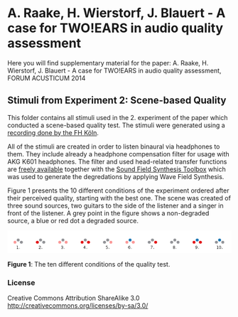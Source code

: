 A. Raake, H. Wierstorf, J. Blauert - A case for TWO!EARS in audio quality assessment
====================================================================================

Here you will find supplementary material for the paper: 
A. Raake, H. Wierstorf, J. Blauert - A case for TWO!EARS in audio quality
assessment, FORUM ACUSTICUM 2014

## Stimuli from Experiment 2: Scene-based Quality

This folder contains all stimuli used in the 2. experiment of the paper which
conducted a scene-based quality test. The stimuli were generated using a
[recording done by the FH
Köln](https://github.com/ssr-scenes/fh-koeln/tree/master/anechoic/audio).

All of the stimuli are created in order to listen binaural via headphones to
them. They include already a headphone compensation filter for usage
with AKG K601 headphones. The filter and used head-related transfer functions
are [freely
available](https://github.com/TWOEARS/data/tree/master/impulse_responses/qu_kemar_anechoic)
together with the [Sound Field Synthesis
Toolbox](https://github.com/sfstoolbox/sfs) which was used to generate the
degredations by applying Wave Field Synthesis.

Figure 1 presents the 10 different conditions of the experiment ordered after their perceived
quality, starting with the best one. The scene was created of three sound
sources, two guitars to the side of the listener and a singer in front of the
listener. A grey point in the figure shows a non-degraded source, a blue or red
dot a degraded source.

![Conditions and quality ratings](conditions.png)

**Figure 1**: The ten different conditions of the quality test.


### License

Creative Commons Attribution ShareAlike 3.0  
http://creativecommons.org/licenses/by-sa/3.0/
